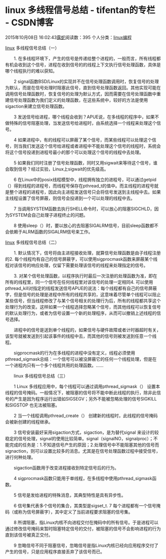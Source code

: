 # linux 多线程信号总结 - tifentan的专栏 - CSDN博客

2015年10月08日 16:02:43[露蛇](https://me.csdn.net/tifentan)阅读数：395
个人分类：[linux编程](https://blog.csdn.net/tifentan/article/category/2696027)



[linux](http://linux.chinaitlab.com/) 多线程信号总结（一）

　　1. 在多线程环境下，产生的信号是传递给整个进程的，一般而言，所有线程都有机会收到这个信号，进程在收到信号的的线程上下文执行信号处理函数，具体是哪个线程执行的难以获知。

　　2 signal函数BSD/Linux的实现并不在信号处理函数调用时，恢复信号的处理为默认，而是在信号处理时阻塞此信号，直到信号处理函数返回。其他实现可能在调用信号处理函数时，恢复信号的处理为默认方式，因而需要在信号处理函数中重建信号处理函数为我们定义的处理函数，在这些系统中，较好的方法是使用sigaction来建立信号处理函数。

　　3 发送信号给进程，哪个线程会收到？APUE说，在多线程的程序中，如果不做特殊的信号阻塞处理，当发送信号给进程时，由系统选择一个线程来处理这个信号。

　　4 如果进程中，有的线程可以屏蔽了某个信号，而某些线程可以处理这个信号，则当我们发送这个信号给进程或者进程中不能处理这个信号的线程时，系统会将这个信号投递到进程号最小的那个可以处理这个信号的线程中去处理。

　　5 如果我们同时注册了信号处理函数，同时又用sigwait来等待这个信号，谁会取到信号？经过实验，Linux上sigwait的优先级高。

　　6 在Linux中的posix线程模型中，线程拥有独立的进程号，可以通过getpid（）得到线程的进程号，而线程号保存在pthread_t的值中。而主线程的进程号就是整个进程的进程号，因此向主进程发送信号只会将信号发送到主线程中去。如果主线程设置了信号屏蔽，则信号会投递到一个可以处理的线程中去。

　　7 当调用SYSTEM函数去执行SHELL命令时，可以放心的阻塞SIGCHLD，因为SYSTEM会自己处理子进程终止的问题。

　　8 使用sleep（）时，要以放心的去阻塞SIGALRM信号，目前sleep函数都不会依赖于ALRM函数的SIGALRM信号来工作。

[linux](http://linux.chinaitlab.com/) 多线程信号总结（二）

　　1. 默认情况下，信号将由主进程接收处理，就算信号处理函数是由子线程注册的2. 每个线程均有自己的信号屏蔽字，可以使用sigprocmask函数来屏蔽某个线程对该信号的响应处理，仅留下需要处理该信号的线程来处理指定的信号。

　　3. 对某个信号处理函数，以程序执行时最后一次注册的处理函数为准，即在所有的线程里，同一个信号在任何线程里对该信号的处理一定相同4. 可以使用pthread_kill对指定的线程发送信号APUE的说法：每个线程都有自己的信号屏蔽字，但是信号的处理是进程中所有的线程共享的，这意味着尽管单个线程可以阻止某些信号，但当线程修改了与某个信号相关的处理行为后，所有的线程都共享这个处理行为的改变。这样如果一个线程选择忽略某个信号，而其他线程可以恢复信号的默认处理行为，或者为信号设置一个新的处理程序，从而可以撤销上述线程的信号选择。

　　进程中的信号是送到单个线程的，如果信号与硬件故障或者计时器超时有关，该型号就被发送到引起该事件的线程中去，而其他的信号则被发送到任意一个线程。

　　sigprocmask的行为在多线程的进程中没有定义，线程必须使用pthread_sigmask总结：一个信号可以被没屏蔽它的任何一个线程处理，但是在一个进程内只有一个多个线程共用的处理函数。……

　　linux 多线程信号总结（三）

　　1 Linux 多线程应用中，每个线程可以通过调用pthread_sigmask（） 设置本线程的信号掩码。一般情况下，被阻塞的信号将不能中断此线程的执行，除非此信号的产生是因为程序运行出错如SIGSEGV；另外不能被忽略处理的信号SIGKILL 和SIGSTOP 也无法被阻塞。

　　2 当一个线程调用pthread_create（） 创建新的线程时，此线程的信号掩码会被新创建的线程继承。

　　3 信号安装最好采用sigaction方式，sigaction，是为替代signal 来设计的较稳定的信号处理，signal的使用比较简单。signal（signalNO，signalproc）；不能完成的任务是：1.不知道信号产生的原因；2.处理信号中不能阻塞其他的信号而signaction，则可以设置比较多的消息。尤其是在信号处理函数过程中接受信号，进行何种处理。

　　sigaction函数用于改变进程接收到特定信号后的行为。

　　4 sigprocmask函数只能用于单线程，在多线程中使用pthread_sigmask函数。

　　5 信号是发给进程的特殊消息，其典型特性是具有异步性。

　　6 信号集代表多个信号的集合，其类型是sigset_t. 7 每个进程都有一个信号掩码（或称为信号屏蔽字），其中定义了当前进程要求阻塞的信号集。

　　8 所谓阻塞，指Linux内核不向进程交付在掩码中的所有信号。于是进程可以通过修改信号掩码来暂时阻塞特定信号的交付，被阻塞的信号不会影响进程的行为直到该信号被真正交付。

　　9 忽略信号不同于阻塞信号，忽略信号是指Linux内核已经向应用程序交付了产生的信号，只是应用程序直接丢弃了该信号而已。

